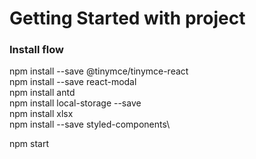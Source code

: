 # Getting Started with project

### Install flow

npm install --save @tinymce/tinymce-react\
npm install --save react-modal\
npm install antd\
npm install local-storage --save\
npm install xlsx\
npm install --save styled-components\

npm start

